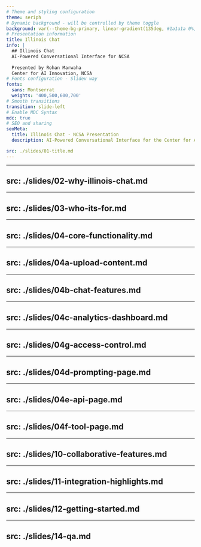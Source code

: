 ```yaml
---
# Theme and styling configuration
theme: seriph
# Dynamic background - will be controlled by theme toggle
background: var(--theme-bg-primary, linear-gradient(135deg, #1a1a1a 0%, #2d2d2d 100%))
# Presentation information
title: Illinois Chat
info: |
  ## Illinois Chat
  AI-Powered Conversational Interface for NCSA
  
  Presented by Rohan Marwaha
  Center for AI Innovation, NCSA
# Fonts configuration - Slidev way
fonts:
  sans: Montserrat
  weights: '400,500,600,700'
# Smooth transitions
transition: slide-left
# Enable MDC Syntax
mdc: true
# SEO and sharing
seoMeta:
  title: Illinois Chat - NCSA Presentation
  description: AI-Powered Conversational Interface for the Center for AI Innovation

src: ./slides/01-title.md
---
```


---
src: ./slides/02-why-illinois-chat.md
---

---
src: ./slides/03-who-its-for.md
---

---
src: ./slides/04-core-functionality.md
---

---
src: ./slides/04a-upload-content.md
---

---
src: ./slides/04b-chat-features.md
---

---
src: ./slides/04c-analytics-dashboard.md
---

---
src: ./slides/04g-access-control.md
---

---
src: ./slides/04d-prompting-page.md
---

---
src: ./slides/04e-api-page.md
---

---
src: ./slides/04f-tool-page.md
---

---
src: ./slides/10-collaborative-features.md
---

---
src: ./slides/11-integration-highlights.md
---

---
src: ./slides/12-getting-started.md
---

---
src: ./slides/14-qa.md
---
